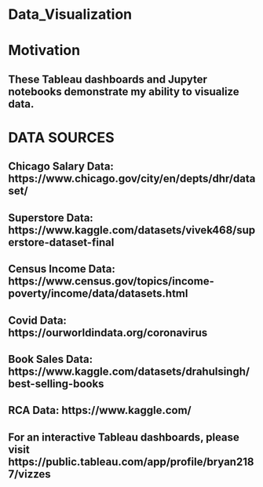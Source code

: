 # Data_Visualization

<h1>Motivation</h1>

<h2>These Tableau dashboards and Jupyter notebooks demonstrate my ability to visualize data. </h2>

<h1>DATA SOURCES</h1>
<h2>Chicago Salary Data: https://www.chicago.gov/city/en/depts/dhr/dataset/</h2>
<h2>Superstore Data: https://www.kaggle.com/datasets/vivek468/superstore-dataset-final</h2>
<h2>Census Income Data: https://www.census.gov/topics/income-poverty/income/data/datasets.html</h2>
<h2>Covid Data: https://ourworldindata.org/coronavirus</h2>
<h2>Book Sales Data: https://www.kaggle.com/datasets/drahulsingh/best-selling-books</h2>
<h2>RCA Data: https://www.kaggle.com/</h2>
<h2>For an interactive Tableau dashboards, please visit https://public.tableau.com/app/profile/bryan2187/vizzes</h2>
